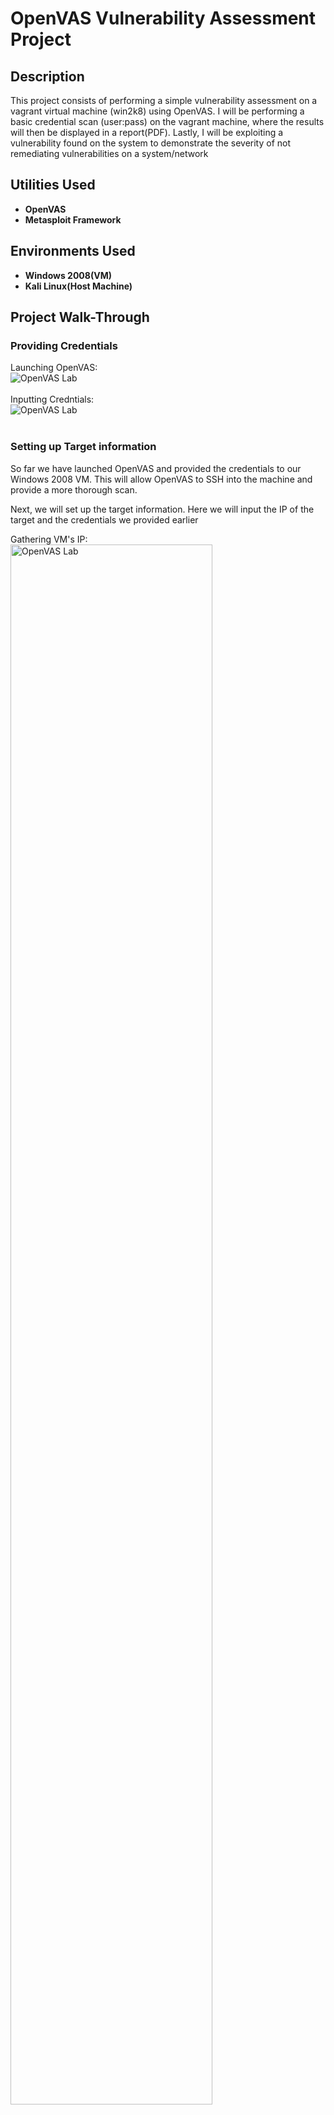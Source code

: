 <h1>OpenVAS Vulnerability Assessment Project</h1>

<h2>Description</h2>
This project consists of performing a simple vulnerability assessment on a vagrant virtual machine (win2k8) using OpenVAS. I will be performing a basic credential scan (user:pass) on the vagrant machine, where the results will then be displayed in a report(PDF). Lastly, I will be exploiting a vulnerability found on the system to demonstrate the severity of not remediating vulnerabilities on a system/network
<br />

<h2>Utilities Used</h2>

- <b>OpenVAS</b> 
- <b>Metasploit Framework</b> 

<h2>Environments Used </h2>

- <b>Windows 2008(VM)</b>
- <b>Kali Linux(Host Machine)</b> 

<h2>Project Walk-Through</h2>

<p align="center">
  
<h3>Providing Credentials</h3>

Launching OpenVAS: <br/>
<img src="https://i.imgur.com/gvvf6x8.png" alt="OpenVAS Lab"/>
<br />
<br />
Inputting Credntials:  <br/>
<img src="https://i.imgur.com/XworRPu.png" alt="OpenVAS Lab"/>
<br />
<br />

<h3>Setting up Target information</h3>

So far we have launched OpenVAS and provided the credentials to our Windows 2008 VM. This will allow OpenVAS to SSH into the machine and provide a more thorough scan.

Next, we will set up the target information. Here we will input the IP of the target and the credentials we provided earlier

Gathering VM's IP:  <br/>
<img src="https://i.imgur.com/5eDpn2P.png" width="80%" alt="OpenVAS Lab"/>
<br />
<br />
Inputting Credentials and IP:  <br/>
<img src="https://i.imgur.com/beTCs19.png" height="80%" width="80%" alt="OpenVAS Lab"/>
<br />
<br />
<h3> Creating Vulnerability Task </h3>
We have now illustrated the target IP and provided credentials. Next, we must set up a new Vulnerability task with the information we just listed
<br />
<br />

Providing new task details: <br/>
<img src="https://i.imgur.com/Aw1IscQ.png" height="80%" width="80%" alt="OpenVAS Lab"/>
<br />
<br />
Creation of Vulnerability Task:  <br/>
<img src="https://i.imgur.com/jtYUV0D.png" height="80%" width="80%" alt="OpenVAS Lab"/>
<br />
<br />
<img src="https://i.imgur.com/lGBAICg.png" height="80%" width="80%" alt="OpenVAS Lab"/>
<h3> Results Overview</h3>
<br/>
<img src="https://i.imgur.com/rH1dvJS.png" alt="OpenVAS Lab"/>
<br />
<br />
<img src="https://i.imgur.com/ckUFrYc.png" alt="OpenVAS Lab"/>
<br />
<br />
<img src="https://i.imgur.com/Zyxa6g0.png" height="80%" width="80%" alt="OpenVAS Lab"/>
<br />
Looking at the results we can see an array of high-severity vulnerabilities. This is somewhat to be expected as the VM I'm scanning is windows 2008 and has had 0 updates 
performed on it. Currently, there are so many attack vectors for an attacker to choose from, ranging from RCE attacks, DOS, SSH & FTP brute force, the list goes on.
<br />
<br />
For the following section, I will be exploiting a vulnerability listed on our OpenVAS vulnerability Scan. This is to ultimately demonstrate the consequences of not fixing vulnerabilities on a system or network

<h3>Exploitation Example</h3>

Now the vulnerability I will be exploiting is the 'ElasticSearch EOL exploit | CVE-2014-3120'. I will be using a payload that exploits a remote command execution (RCE) vulnerability in ElasticSearch, exploitable by default on ElasticSearch prior to 1.2.0. The bug is found in the REST API, which does not require authentication, where the search function allows dynamic scripts execution.

<img src="https://i.imgur.com/fJYsMme.png" height="80%" width="80%" alt="OpenVAS Lab"/>
<br />
Starting Metasploit Framework: <br/>
<img src="https://i.imgur.com/WK970A1.png" height="80%" width="80%" alt="OpenVAS Lab"/>
<br />
Configuring Options: <br/>
<img src="https://i.imgur.com/op9KWd6.png" height="80%" width="80%" alt="OpenVAS Lab"/>
<br />
Starting Exploit: <br/>
<img src="https://i.imgur.com/jRVZiM1.png" height="80%" width="80%" alt="OpenVAS Lab"/>
<br />
BOOM We're IN!: <br/>
<img src="https://i.imgur.com/LLZW0uK.png" height="80%" width="80%" alt="OpenVAS Lab"/>
<br />
Great, we successfully managed to get into the system via RCE! 

<h4>Post Exploitation</h4>
As you can see we have now performed RCE (Remote Code Execution) on the target. For this next section, I will demonstrate what a hacker might do once inside a system. For this example, I created a file on the win2k8 machine called 'Passwords' which contains a file called 'HIDEME'. We will do some basic directory traversal and see what's inside 👀
<br />
<br />
What you may have noticed is we have root privilages and can perform quite literally anything we want from here on out. My demonstration is very tame, but can be vastly more devastating
<br />
<br />
Directory Traversal: <br/>
<img src="https://i.imgur.com/FG64bF4.png" height="80%" width="80%" alt="OpenVAS Lab"/>

Here i go down to C:\\ to view everything on the ground level.
<br />
<br />
Traversing to Users/Admin/Desktop: <br/>
<img src="https://i.imgur.com/mSOCHwA.png" height="80%" width="80%" alt="OpenVAS Lab"/>
<br />
<br />
Passwords Directory: <br/>
<img src="https://i.imgur.com/lsUAKql.png" height="80%" width="80%" alt="OpenVAS Lab"/>
<br />
<br />
Grab the Loot!: <br/>
<img src="https://i.imgur.com/kGdo40q.png" height="80%" width="80%" alt="OpenVAS Lab"/>
<br />
<br />

<h3>Conclusion</h3>
Overall in this project, I wanted to simply demonstrate the power of OpenVAS, whilst also highlighting just how dangerous some of these vulnerabilities can be if not remediated quickly!
<br />
<br />
To remediate this specific issue, I would look to perform updates on ElasticSearch and potentially update windows as well. After which I would then perform a follow-up Vulnerability Scan on the system to make sure the vulnerability doesn't exist.

If you would like to look into the vulnerability I exploited the CVE can be found here https://nvd.nist.gov/vuln/detail/CVE-2014-3120

Thank you for Reading My Post ❤️
</p>
